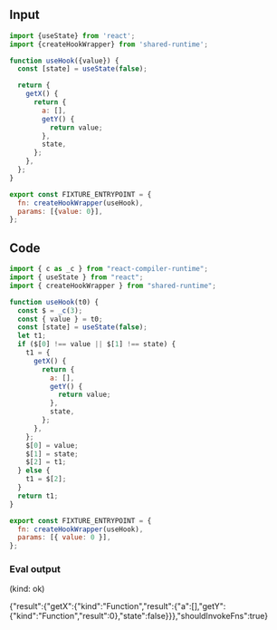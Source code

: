 
## Input

```javascript
import {useState} from 'react';
import {createHookWrapper} from 'shared-runtime';

function useHook({value}) {
  const [state] = useState(false);

  return {
    getX() {
      return {
        a: [],
        getY() {
          return value;
        },
        state,
      };
    },
  };
}

export const FIXTURE_ENTRYPOINT = {
  fn: createHookWrapper(useHook),
  params: [{value: 0}],
};

```

## Code

```javascript
import { c as _c } from "react-compiler-runtime";
import { useState } from "react";
import { createHookWrapper } from "shared-runtime";

function useHook(t0) {
  const $ = _c(3);
  const { value } = t0;
  const [state] = useState(false);
  let t1;
  if ($[0] !== value || $[1] !== state) {
    t1 = {
      getX() {
        return {
          a: [],
          getY() {
            return value;
          },
          state,
        };
      },
    };
    $[0] = value;
    $[1] = state;
    $[2] = t1;
  } else {
    t1 = $[2];
  }
  return t1;
}

export const FIXTURE_ENTRYPOINT = {
  fn: createHookWrapper(useHook),
  params: [{ value: 0 }],
};

```
      
### Eval output
(kind: ok) <div>{"result":{"getX":{"kind":"Function","result":{"a":[],"getY":{"kind":"Function","result":0},"state":false}}},"shouldInvokeFns":true}</div>